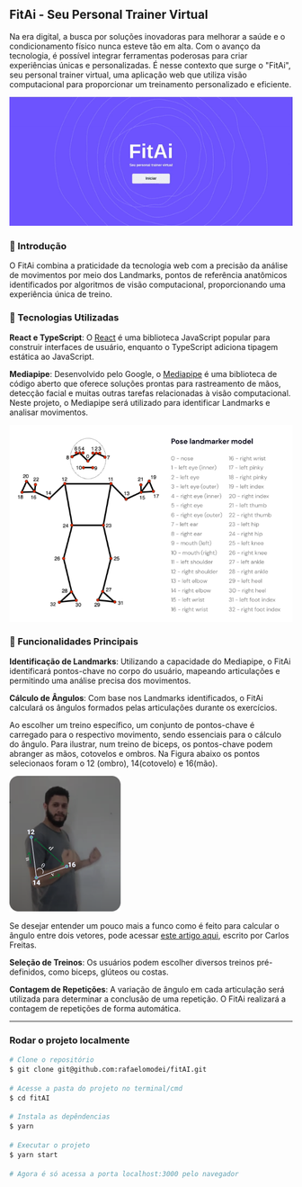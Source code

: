## FitAi - Seu Personal Trainer Virtual

Na era digital, a busca por soluções inovadoras para melhorar a saúde e o condicionamento físico nunca esteve tão em alta. Com o avanço da tecnologia, é possível integrar ferramentas poderosas para criar experiências únicas e personalizadas. É nesse contexto que surge o "FitAi", seu personal trainer virtual, uma aplicação web que utiliza visão computacional para proporcionar um treinamento personalizado e eficiente.

<img src="https://github.com/rafaelomodei/fitAI/blob/master/readme/gif.gif" alt="gif FitAi">

### 📖 Introdução
O FitAi combina a praticidade da tecnologia web com a precisão da análise de movimentos por meio dos Landmarks, pontos de referência anatômicos identificados por algoritmos de visão computacional, proporcionando uma experiência única de treino.


### 🧰 Tecnologias Utilizadas
**React e TypeScript**: O [React](https://react.dev/) é uma biblioteca JavaScript popular para construir interfaces de usuário, enquanto o TypeScript adiciona tipagem estática ao JavaScript.

**Mediapipe**: Desenvolvido pelo Google, o [Mediapipe](https://developers.google.com/mediapipe) é uma biblioteca de código aberto que oferece soluções prontas para rastreamento de mãos, detecção facial e muitas outras tarefas relacionadas à visão computacional. Neste projeto, o Mediapipe será utilizado para identificar Landmarks e analisar movimentos.

<img src="https://github.com/rafaelomodei/fitAI/blob/master/readme/Pose_landmarker_model.png" alt="Pose landmarker">

### 💪 Funcionalidades Principais
**Identificação de Landmarks**: Utilizando a capacidade do Mediapipe, o FitAi identificará pontos-chave no corpo do usuário, mapeando articulações e permitindo uma análise precisa dos movimentos.

**Cálculo de Ângulos**: Com base nos Landmarks identificados, o FitAi calculará os ângulos formados pelas articulações durante os exercícios.

Ao escolher um treino específico, um conjunto de pontos-chave é carregado para o respectivo movimento, sendo essenciais para o cálculo do ângulo. Para ilustrar, num treino de biceps, os pontos-chave podem abranger as mãos, cotovelos e ombros. Na Figura abaixo os pontos selecionaos foram o 12 (ombro), 14(cotovelo) e 16(mão).

<img src="https://github.com/rafaelomodei/fitAI/blob/master/readme/pose_angle.png" alt="Pose graus">

Se desejar entender um pouco mais a funco como é feito para calcular o ângulo entre dois vetores, pode acessar [este artigo aqui](https://www.docentes.univasf.edu.br/carlos.freitas/geometria_analitica/angulo.php), escrito por Carlos Freitas.

**Seleção de Treinos**: Os usuários podem escolher diversos treinos pré-definidos, como biceps, glúteos ou costas.

**Contagem de Repetições**: A variação de ângulo em cada articulação será utilizada para determinar a conclusão de uma repetição. O FitAi realizará a contagem de repetições de forma automática.

---

### Rodar o projeto localmente

```bash
# Clone o repositório
$ git clone git@github.com:rafaelomodei/fitAI.git

# Acesse a pasta do projeto no terminal/cmd
$ cd fitAI

# Instala as depêndencias
$ yarn

# Executar o projeto
$ yarn start

# Agora é só acessa a porta localhost:3000 pelo navegador
```


